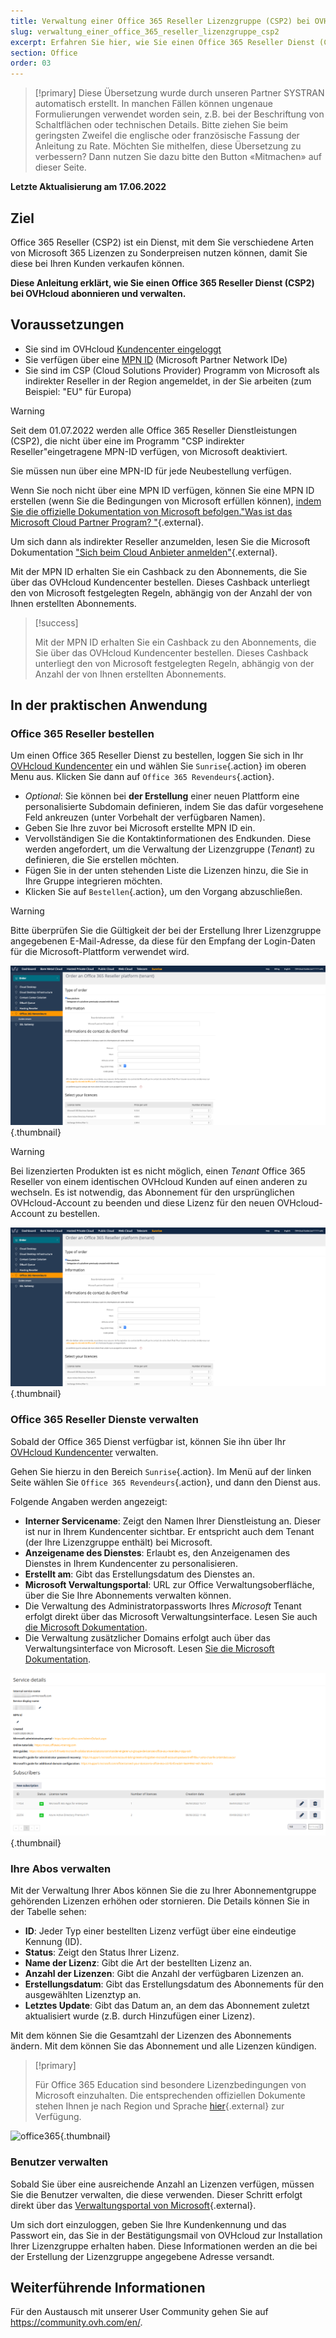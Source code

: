 ```yaml
---
title: Verwaltung einer Office 365 Reseller Lizenzgruppe (CSP2) bei OVHcloud
slug: verwaltung_einer_office_365_reseller_lizenzgruppe_csp2
excerpt: Erfahren Sie hier, wie Sie einen Office 365 Reseller Dienst (CSP2) bei OVHcloud abonnieren und verwalten
section: Office
order: 03
---
```


> [!primary]
> Diese Übersetzung wurde durch unseren Partner SYSTRAN automatisch erstellt. In manchen Fällen können ungenaue Formulierungen verwendet worden sein, z.B. bei der Beschriftung von Schaltflächen oder technischen Details. Bitte ziehen Sie beim geringsten Zweifel die englische oder französische Fassung der Anleitung zu Rate. Möchten Sie mithelfen, diese Übersetzung zu verbessern? Dann nutzen Sie dazu bitte den Button «Mitmachen» auf dieser Seite.
>

**Letzte Aktualisierung am 17.06.2022**

## Ziel

Office 365 Reseller (CSP2) ist ein Dienst, mit dem Sie verschiedene Arten von Microsoft 365 Lizenzen zu Sonderpreisen nutzen können, damit Sie diese bei Ihren Kunden verkaufen können.

**Diese Anleitung erklärt, wie Sie einen Office 365 Reseller Dienst (CSP2) bei OVHcloud abonnieren und verwalten.**

## Voraussetzungen

- Sie sind im OVHcloud [Kundencenter eingeloggt](https://www.ovh.com/auth/?action=gotomanager&from=https://www.ovh.de/&ovhSubsidiary=de)
- Sie verfügen über eine [MPN ID](https://learn.microsoft.com/partner-center/mpn-create-a-partner-center-account) (Microsoft Partner Network IDe) 
- Sie sind im CSP (Cloud Solutions Provider) Programm von Microsoft als indirekter Reseller in der Region angemeldet, in der Sie arbeiten (zum Beispiel: "EU" für Europa)

> [!warning]
>
> Seit dem 01.07.2022 werden alle Office 365 Reseller Dienstleistungen (CSP2), die nicht über eine im Programm "CSP indirekter Reseller"eingetragene MPN-ID verfügen, von Microsoft deaktiviert.
>
> Sie müssen nun über eine MPN-ID für jede Neubestellung verfügen.
>

Wenn Sie noch nicht über eine MPN ID verfügen, können Sie eine MPN ID erstellen (wenn Sie die Bedingungen von Microsoft erfüllen können), [indem Sie die offizielle Dokumentation von Microsoft befolgen."Was ist das Microsoft Cloud Partner Program? "](https://docs.microsoft.com/partner-center/mpn-create-a-partner-center-account){.external}.

Um sich dann als indirekter Reseller anzumelden, lesen Sie die Microsoft Dokumentation ["Sich beim Cloud Anbieter anmelden"](https://docs.microsoft.com/partner-center/enrolling-in-the-csp-program#enroll-as-an-indirect-reseller){.external}.

Mit der MPN ID erhalten Sie ein Cashback zu den Abonnements, die Sie über das OVHcloud Kundencenter bestellen. Dieses Cashback unterliegt den von Microsoft festgelegten Regeln, abhängig von der Anzahl der von Ihnen erstellten Abonnements.

> [!success]
>
> Mit der MPN ID erhalten Sie ein Cashback zu den Abonnements, die Sie über das OVHcloud Kundencenter bestellen. Dieses Cashback unterliegt den von Microsoft festgelegten Regeln, abhängig von der Anzahl der von Ihnen erstellten Abonnements.
>

## In der praktischen Anwendung

### Office 365 Reseller bestellen

Um einen Office 365 Reseller Dienst zu bestellen, loggen Sie sich in Ihr [OVHcloud Kundencenter](https://www.ovh.com/auth/?action=gotomanager&from=https://www.ovh.de/&ovhSubsidiary=de) ein und wählen Sie `Sunrise`{.action} im oberen Menu aus. Klicken Sie dann auf `Office 365 Revendeurs`{.action}.

- *Optional*: Sie können bei **der Erstellung** einer neuen Plattform eine personalisierte Subdomain definieren, indem Sie das dafür vorgesehene Feld ankreuzen (unter Vorbehalt der verfügbaren Namen).
- Geben Sie Ihre zuvor bei Microsoft erstellte MPN ID ein.
- Vervollständigen Sie die Kontaktinformationen des Endkunden. Diese werden angefordert, um die Verwaltung der Lizenzgruppe (*Tenant*) zu definieren, die Sie erstellen möchten.
- Fügen Sie in der unten stehenden Liste die Lizenzen hinzu, die Sie in Ihre Gruppe integrieren möchten.
- Klicken Sie auf `Bestellen`{.action}, um den Vorgang abzuschließen.

> [!warning]
> Bitte überprüfen Sie die Gültigkeit der bei der Erstellung Ihrer Lizenzgruppe angegebenen E-Mail-Adresse, da diese für den Empfang der Login-Daten für die Microsoft-Plattform verwendet wird.
>

![office365](images/csp2-01.png){.thumbnail}

> [!warning]
> Bei lizenzierten Produkten ist es nicht möglich, einen *Tenant* Office 365 Reseller von einem identischen OVHcloud Kunden auf einen anderen zu wechseln. Es ist notwendig, das Abonnement für den ursprünglichen OVHcloud-Account zu beenden und diese Lizenz für den neuen OVHcloud-Account zu bestellen.
> 
![office365](images/csp2-01.png){.thumbnail}

### Office 365 Reseller Dienste verwalten

Sobald der Office 365 Dienst verfügbar ist, können Sie ihn über Ihr [OVHcloud Kundencenter](https://www.ovh.com/auth/?action=gotomanager&from=https://www.ovh.de/&ovhSubsidiary=de) verwalten.

Gehen Sie hierzu in den Bereich `Sunrise`{.action}. Im Menü auf der linken Seite wählen Sie `Office 365 Revendeurs`{.action}, und dann den Dienst aus.

Folgende Angaben werden angezeigt:

- **Interner Servicename**: Zeigt den Namen Ihrer Dienstleistung an. Dieser ist nur in Ihrem Kundencenter sichtbar. Er entspricht auch dem Tenant (der Ihre Lizenzgruppe enthält) bei Microsoft.
- **Anzeigename des Dienstes**: Erlaubt es, den Anzeigenamen des Dienstes in Ihrem Kundencenter zu personalisieren.
- **Erstellt am**: Gibt das Erstellungsdatum des Dienstes an.
- **Microsoft Verwaltungsportal**: URL zur Office Verwaltungsoberfläche, über die Sie Ihre Abonnements verwalten können.
- Die Verwaltung des Administratorpassworts Ihres *Microsoft* Tenant erfolgt direkt über das Microsoft Verwaltungsinterface. Lesen Sie auch [die Microsoft Dokumentation](https://support.microsoft.com/account-billing/reset-a-forgotten-microsoft-account-password-eff4f067-5042-c1a3-fe72-b04d60556c37).
- Die Verwaltung zusätzlicher Domains erfolgt auch über das Verwaltungsinterface von Microsoft. Lesen [Sie die Microsoft Dokumentation](https://support.microsoft.com/office/connect-your-domain-to-office-365-cd74b4fa-6d34-4669-9937-ed178ac84515).

![office365](images/sunrise_office365_CSP2_services_details.png){.thumbnail}

### Ihre Abos verwalten

Mit der Verwaltung Ihrer Abos können Sie die zu Ihrer Abonnementgruppe gehörenden Lizenzen erhöhen oder stornieren. Die Details können Sie in der Tabelle sehen:

- **ID**: Jeder Typ einer bestellten Lizenz verfügt über eine eindeutige Kennung (ID).
- **Status**: Zeigt den Status Ihrer Lizenz.
- **Name der Lizenz**: Gibt die Art der bestellten Lizenz an.
- **Anzahl der Lizenzen**: Gibt die Anzahl der verfügbaren Lizenzen an.
- **Erstellungsdatum**: Gibt das Erstellungsdatum des Abonnements für den ausgewählten Lizenztyp an.
- **Letztes Update**: Gibt das Datum an, an dem das Abonnement zuletzt aktualisiert wurde (z.B. durch Hinzufügen einer Lizenz).

Mit dem <i class="icons-pen"></i>  können Sie die Gesamtzahl der Lizenzen des Abonnements ändern. Mit dem <i class="icons-bin"></i>  können Sie das Abonnement und alle Lizenzen kündigen.

> [!primary]
>
> Für Office 365 Education sind besondere Lizenzbedingungen von Microsoft einzuhalten. Die entsprechenden offiziellen Dokumente stehen Ihnen je nach Region und Sprache [hier](https://www.microsoft.com/licensing/docs){.external} zur Verfügung.
>

![office365](images/sunrise_office365_CSP2_Subscribers.png){.thumbnail}

### Benutzer verwalten

Sobald Sie über eine ausreichende Anzahl an Lizenzen verfügen, müssen Sie die Benutzer verwalten, die diese verwenden. Dieser Schritt erfolgt direkt über das [Verwaltungsportal von Microsoft](https://portal.office.com/Admin/Default.aspx){.external}.

Um sich dort einzuloggen, geben Sie Ihre Kundenkennung und das Passwort ein, das Sie in der Bestätigungsmail von OVHcloud zur Installation Ihrer Lizenzgruppe erhalten haben. Diese Informationen werden an die bei der Erstellung der Lizenzgruppe angegebene Adresse versandt.

## Weiterführende Informationen

Für den Austausch mit unserer User Community gehen Sie auf <https://community.ovh.com/en/>.
